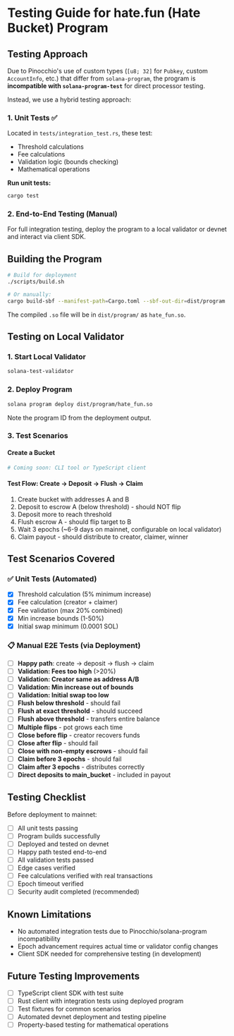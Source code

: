 # Testing Guide for hate.fun (Hate Bucket) Program

## Testing Approach

Due to Pinocchio's use of custom types (`[u8; 32]` for `Pubkey`, custom `AccountInfo`, etc.) that differ from `solana-program`, the program is **incompatible with `solana-program-test`** for direct processor testing.

Instead, we use a hybrid testing approach:

### 1. Unit Tests ✅

Located in `tests/integration_test.rs`, these test:
- Threshold calculations
- Fee calculations
- Validation logic (bounds checking)
- Mathematical operations

**Run unit tests:**
```bash
cargo test
```

### 2. End-to-End Testing (Manual)

For full integration testing, deploy the program to a local validator or devnet and interact via client SDK.

## Building the Program

```bash
# Build for deployment
./scripts/build.sh

# Or manually:
cargo build-sbf --manifest-path=Cargo.toml --sbf-out-dir=dist/program
```

The compiled `.so` file will be in `dist/program/` as `hate_fun.so`.

## Testing on Local Validator

### 1. Start Local Validator

```bash
solana-test-validator
```

### 2. Deploy Program

```bash
solana program deploy dist/program/hate_fun.so
```

Note the program ID from the deployment output.

### 3. Test Scenarios

#### Create a Bucket

```bash
# Coming soon: CLI tool or TypeScript client
```

#### Test Flow: Create → Deposit → Flush → Claim

1. Create bucket with addresses A and B
2. Deposit to escrow A (below threshold) - should NOT flip
3. Deposit more to reach threshold
4. Flush escrow A - should flip target to B
5. Wait 3 epochs (~6-9 days on mainnet, configurable on local validator)
6. Claim payout - should distribute to creator, claimer, winner

## Test Scenarios Covered

### ✅ Unit Tests (Automated)

- [x] Threshold calculation (5% minimum increase)
- [x] Fee calculation (creator + claimer)
- [x] Fee validation (max 20% combined)
- [x] Min increase bounds (1-50%)
- [x] Initial swap minimum (0.0001 SOL)

### 📋 Manual E2E Tests (via Deployment)

- [ ] **Happy path**: create → deposit → flush → claim
- [ ] **Validation: Fees too high** (>20%)
- [ ] **Validation: Creator same as address A/B**
- [ ] **Validation: Min increase out of bounds**
- [ ] **Validation: Initial swap too low**
- [ ] **Flush below threshold** - should fail
- [ ] **Flush at exact threshold** - should succeed
- [ ] **Flush above threshold** - transfers entire balance
- [ ] **Multiple flips** - pot grows each time
- [ ] **Close before flip** - creator recovers funds
- [ ] **Close after flip** - should fail
- [ ] **Close with non-empty escrows** - should fail
- [ ] **Claim before 3 epochs** - should fail
- [ ] **Claim after 3 epochs** - distributes correctly
- [ ] **Direct deposits to main_bucket** - included in payout

## Testing Checklist

Before deployment to mainnet:

- [ ] All unit tests passing
- [ ] Program builds successfully
- [ ] Deployed and tested on devnet
- [ ] Happy path tested end-to-end
- [ ] All validation tests passed
- [ ] Edge cases verified
- [ ] Fee calculations verified with real transactions
- [ ] Epoch timeout verified
- [ ] Security audit completed (recommended)

## Known Limitations

- No automated integration tests due to Pinocchio/solana-program incompatibility
- Epoch advancement requires actual time or validator config changes
- Client SDK needed for comprehensive testing (in development)

## Future Testing Improvements

- [ ] TypeScript client SDK with test suite
- [ ] Rust client with integration tests using deployed program
- [ ] Test fixtures for common scenarios
- [ ] Automated devnet deployment and testing pipeline
- [ ] Property-based testing for mathematical operations
